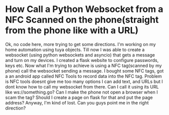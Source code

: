 
# How Call a Python Websocket from a NFC Scanned on the phone(straight from the phone like with a URL)

Ok, no code here, more trying to get some directions.
I'm working on my home automation using tuya objects. Till now I was able to create a websocket (using python websockets and asyncio) that gets a message and turn on my devices. I created a flask website to configure passwords, keys etc. Now what I'm trying to achieve is using a NFC tag(scanned by my phone) call the websocket sending a message. I bought some NFC tags, got a an android app called NFC Tools to record data into the NFC tag.
Problem is NFC tools doesnt give me too many options I can add text, and URLs but I dont know how to call my websocket from there. Can I call it using its URL like ws://something.go? Can I make the phone not open a browser when I scam the tag? Should I create a page on flask for that and put the page address?
Anyway, I'm kind of lost. Can you guys point me in the right direction?

        